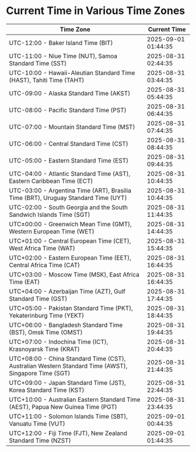 # Current Time in Various Time Zones

| Time Zone | Current Time |
|-----------|--------------|
| UTC-12:00 - Baker Island Time (BIT) | 2025-09-01 01:44:35 |
| UTC-11:00 - Niue Time (NUT), Samoa Standard Time (SST) | 2025-08-31 02:44:35 |
| UTC-10:00 - Hawaii-Aleutian Standard Time (HAST), Tahiti Time (TAHT) | 2025-08-31 03:44:35 |
| UTC-09:00 - Alaska Standard Time (AKST) | 2025-08-31 05:44:35 |
| UTC-08:00 - Pacific Standard Time (PST) | 2025-08-31 06:44:35 |
| UTC-07:00 - Mountain Standard Time (MST) | 2025-08-31 07:44:35 |
| UTC-06:00 - Central Standard Time (CST) | 2025-08-31 08:44:35 |
| UTC-05:00 - Eastern Standard Time (EST) | 2025-08-31 09:44:35 |
| UTC-04:00 - Atlantic Standard Time (AST), Eastern Caribbean Time (ECT) | 2025-08-31 10:44:35 |
| UTC-03:00 - Argentina Time (ART), Brasília Time (BRT), Uruguay Standard Time (UYT) | 2025-08-31 10:44:35 |
| UTC-02:00 - South Georgia and the South Sandwich Islands Time (SGT) | 2025-08-31 11:44:35 |
| UTC±00:00 - Greenwich Mean Time (GMT), Western European Time (WET) | 2025-08-31 14:44:35 |
| UTC+01:00 - Central European Time (CET), West Africa Time (WAT) | 2025-08-31 15:44:35 |
| UTC+02:00 - Eastern European Time (EET), Central Africa Time (CAT) | 2025-08-31 16:44:35 |
| UTC+03:00 - Moscow Time (MSK), East Africa Time (EAT) | 2025-08-31 16:44:35 |
| UTC+04:00 - Azerbaijan Time (AZT), Gulf Standard Time (GST) | 2025-08-31 17:44:35 |
| UTC+05:00 - Pakistan Standard Time (PKT), Yekaterinburg Time (YEKT) | 2025-08-31 18:44:35 |
| UTC+06:00 - Bangladesh Standard Time (BST), Omsk Time (OMST) | 2025-08-31 19:44:35 |
| UTC+07:00 - Indochina Time (ICT), Krasnoyarsk Time (KRAT) | 2025-08-31 20:44:35 |
| UTC+08:00 - China Standard Time (CST), Australian Western Standard Time (AWST), Singapore Time (SGT) | 2025-08-31 21:44:35 |
| UTC+09:00 - Japan Standard Time (JST), Korea Standard Time (KST) | 2025-08-31 22:44:35 |
| UTC+10:00 - Australian Eastern Standard Time (AEST), Papua New Guinea Time (PGT) | 2025-08-31 23:44:35 |
| UTC+11:00 - Solomon Islands Time (SBT), Vanuatu Time (VUT) | 2025-09-01 00:44:35 |
| UTC+12:00 - Fiji Time (FJT), New Zealand Standard Time (NZST) | 2025-09-01 01:44:35 |
